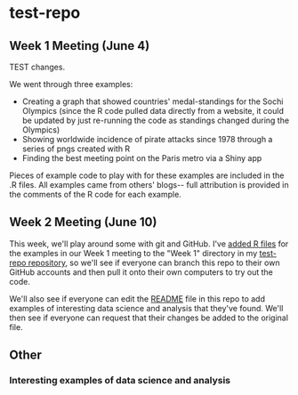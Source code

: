 test-repo
=========

## Week 1 Meeting (June 4)

TEST changes.

We went through three examples: 

* Creating a graph that showed countries' medal-standings for the Sochi Olympics (since the R code pulled data directly from a website, it could be updated by just re-running the code as standings changed during the Olympics)
* Showing worldwide incidence of pirate attacks since 1978 through a series of pngs created with R
* Finding the best meeting point on the Paris metro via a Shiny app

Pieces of example code to play with for these examples are included in the .R files. All examples came from others' blogs-- full attribution is provided in the comments of the R code for each example.

## Week 2 Meeting (June 10)

This week, we'll play around some with git and GitHub. I've [added R files](https://github.com/geanders/test-repo/tree/master/Week_1_Meeting) for the examples in our Week 1 meeting to the "Week 1" directory in my [test-repo repository](https://github.com/geanders/test-repo), so we'll see if everyone can branch this repo to their own GitHub accounts and then pull it onto their own computers to try out the code. 

We'll also see if everyone can edit the [README](https://github.com/geanders/test-repo/blob/master/README.md) file in this repo to add examples of interesting data science and analysis that they've found. We'll then see if everyone can request that their changes be added to the original file.

## Other

### Interesting examples of data science and analysis
